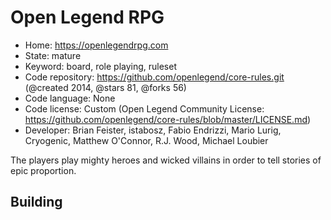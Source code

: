 # Open Legend RPG

- Home: https://openlegendrpg.com
- State: mature
- Keyword: board, role playing, ruleset
- Code repository: https://github.com/openlegend/core-rules.git (@created 2014, @stars 81, @forks 56)
- Code language: None
- Code license: Custom (Open Legend Community License: https://github.com/openlegend/core-rules/blob/master/LICENSE.md)
- Developer: Brian Feister, istabosz, Fabio Endrizzi, Mario Lurig, Cryogenic, Matthew O'Connor, R.J. Wood, Michael Loubier

The players play mighty heroes and wicked villains in order to tell stories of epic proportion.

## Building
